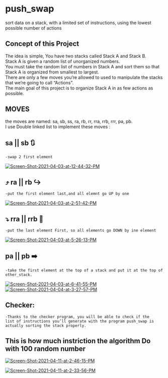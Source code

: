 # push_swap
sort data on a stack, with a limited set of instructions, using the lowest possible number of actions

## Concept of this Project ##

 The idea is simple, You have two stacks called Stack A and Stack B. <br>
 Stack A is given a random list of unorganized numbers.  <br>
 You must take the random list of numbers in Stack A and sort them so that Stack A is organized from smallest to largest. <br> 
 There are only a few moves you’re allowed to used to manipulate the stacks that we’re going to call “Actions”.  <br>
 The main goal of this project is to organize Stack A in as few actions as possible. <br>

 ## MOVES ##

the moves are named:  sa, sb, ss, ra, rb, rr, rra, rrb, rrr, pa, pb.<br>
I use Double linked list to implement these moves :<br>

## sa || sb :arrows_clockwise:  ##
    -swap 2 first element
<a href="https://ibb.co/wC6FY2V"><img src="https://i.ibb.co/828LXQq/Screen-Shot-2021-04-03-at-12-44-32-PM.png" alt="Screen-Shot-2021-04-03-at-12-44-32-PM" border="0"></a>
##  :arrow_heading_up: ra || rb :arrow_right_hook:	 ##
    -put the first element last,and all elemnt go UP by one 
<a href="https://ibb.co/9ggTtbY"><img src="https://i.ibb.co/YQQkZcj/Screen-Shot-2021-04-03-at-2-51-42-PM.png" alt="Screen-Shot-2021-04-03-at-2-51-42-PM" border="0"></a>

##  :arrow_heading_down: rra || rrb :arrows_counterclockwise: ##
    -put the last element First, so all elements go DOWN by ine element 
<a href="https://ibb.co/k6NrLj8"><img src="https://i.ibb.co/KzTQtdq/Screen-Shot-2021-04-03-at-5-26-13-PM.png" alt="Screen-Shot-2021-04-03-at-5-26-13-PM" border="0"></a>

## pa || pb :arrow_right: ##
    -take the first element at the top of a stack and put it at the top of other_stack.
<a href="https://ibb.co/Byf5G3C"><img src="https://i.ibb.co/qND3Cjr/Screen-Shot-2021-04-03-at-6-41-55-PM.png" alt="Screen-Shot-2021-04-03-at-6-41-55-PM" border="0"></a>
<a href="https://ibb.co/j4Kjp2F"><img src="https://i.ibb.co/kcnPdfF/Screen-Shot-2021-04-04-at-3-27-57-PM.png" alt="Screen-Shot-2021-04-04-at-3-27-57-PM" border="0"></a>

## Checker:
    -Thanks to the checker program, you will be able to check if the
    list of instructions you’ll generate with the program push_swap is
    actually sorting the stack properly.

## This is how much instriction the algorithm Do with 100 random number 
<a href="https://ibb.co/TTbfy6W"><img src="https://i.ibb.co/j5WNtmJ/Screen-Shot-2021-04-11-at-2-46-15-PM.png" alt="Screen-Shot-2021-04-11-at-2-46-15-PM" border="0"></a>

<a href="https://ibb.co/Rb0SvY5"><img src="https://i.ibb.co/jfM56bp/Screen-Shot-2021-04-11-at-2-33-56-PM.png" alt="Screen-Shot-2021-04-11-at-2-33-56-PM" border="0"></a>